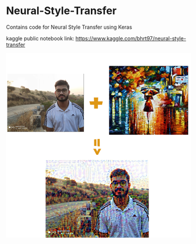 # Neural-Style-Transfer
Contains code for Neural Style Transfer using Keras

kaggle public notebook link: https://www.kaggle.com/bhrt97/neural-style-transfer


![](nst.png)

